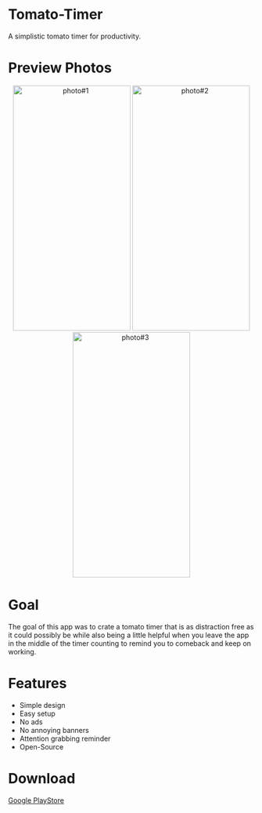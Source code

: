 # Tomato-Timer
A simplistic tomato timer for productivity.

# Preview Photos
<p align="center">
  <img src="https://user-images.githubusercontent.com/41513961/108279092-0b895400-714a-11eb-931b-2dfff51661f1.jpg" alt="photo#1" height="500" width="240">
  <img src="https://user-images.githubusercontent.com/41513961/108279133-1a700680-714a-11eb-9e83-5a22d361b346.jpg" alt="photo#2" height="500" width="240">
  <img src="https://user-images.githubusercontent.com/41513961/108279125-17751600-714a-11eb-8c89-bc919571b50b.jpg" alt="photo#3" height="500" width="240">
</p>

# Goal
The goal of this app was to crate a tomato timer that is as distraction free
as it could possibly be while also being a little helpful when you leave the app
in the middle of the timer counting to remind you to comeback
and keep on working.

# Features
* Simple design
* Easy setup
* No ads
* No annoying banners
* Attention grabbing reminder
* Open-Source

# Download
[Google PlayStore](https://play.google.com/store/apps/details?id=org.pur3.tomatotimer)
